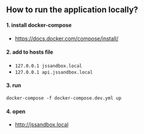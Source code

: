 ## How to run the application locally?


#### 1. install docker-compose
  - https://docs.docker.com/compose/install/

#### 2. add to hosts file 
  - `127.0.0.1 jssandbox.local`
  - `127.0.0.1 api.jssandbox.local`

#### 3. run 
  `docker-compose -f docker-compose.dev.yml up`

#### 4. open 
  - http://jssandbox.local